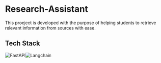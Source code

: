 # Research-Assistant

This proeject is developed with the purpose of helping students to retrieve relevant information from sources with ease.

## Tech Stack
![FastAPI](https://img.shields.io/badge/FastAPI-005571?style=for-the-badge&logo=fastapi)![Langchain](https://img.shields.io/badge/langchain-1C3C3C?style=for-the-badge&logo=langchain&logoColor=white)
